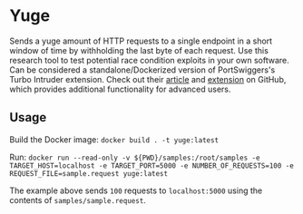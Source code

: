 # Yuge
Sends a yuge amount of HTTP requests to a single endpoint in a short window of time by withholding the last byte of each request.
Use this research tool to test potential race condition exploits in your own software.
Can be considered a standalone/Dockerized version of PortSwiggers's Turbo Intruder extension. Check out their [article](https://portswigger.net/research/turbo-intruder-embracing-the-billion-request-attack) and [extension](https://github.com/PortSwigger/turbo-intruder) on GitHub, which provides additional functionality for advanced users.

## Usage
Build the Docker image:
`docker build . -t yuge:latest`

Run:
`docker run --read-only -v ${PWD}/samples:/root/samples -e TARGET_HOST=localhost -e TARGET_PORT=5000 -e NUMBER_OF_REQUESTS=100 -e REQUEST_FILE=sample.request yuge:latest`

The example above sends `100` requests to `localhost:5000` using the contents of `samples/sample.request`.